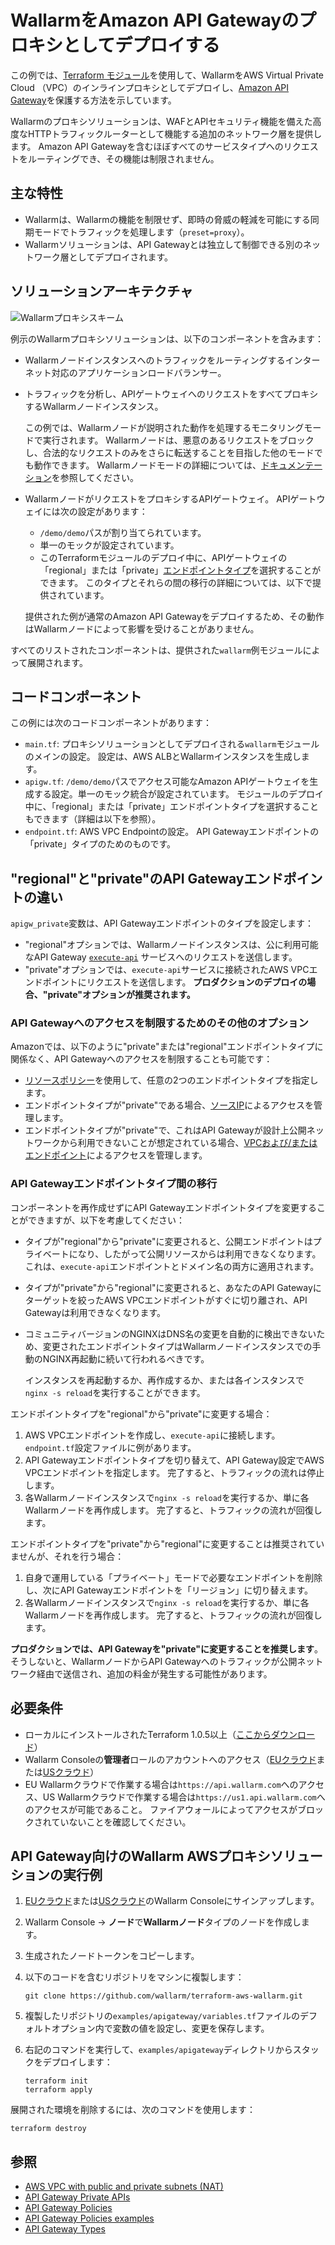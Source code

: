 # WallarmをAmazon API Gatewayのプロキシとしてデプロイする

この例では、[Terraform モジュール](https://registry.terraform.io/modules/wallarm/wallarm/aws/)を使用して、WallarmをAWS Virtual Private Cloud （VPC）のインラインプロキシとしてデプロイし、[Amazon API Gateway](https://aws.amazon.com/api-gateway/)を保護する方法を示しています。

Wallarmのプロキシソリューションは、WAFとAPIセキュリティ機能を備えた高度なHTTPトラフィックルーターとして機能する追加のネットワーク層を提供します。 Amazon API Gatewayを含むほぼすべてのサービスタイプへのリクエストをルーティングでき、その機能は制限されません。

## 主な特性

* Wallarmは、Wallarmの機能を制限せず、即時の脅威の軽減を可能にする同期モードでトラフィックを処理します（`preset=proxy`）。
* Wallarmソリューションは、API Gatewayとは独立して制御できる別のネットワーク層としてデプロイされます。

## ソリューションアーキテクチャ

![Wallarmプロキシスキーム](https://github.com/wallarm/terraform-aws-wallarm/blob/main/images/wallarm-as-proxy-for-aws-api-gateway.png?raw=true)

例示のWallarmプロキシソリューションは、以下のコンポーネントを含みます：

* Wallarmノードインスタンスへのトラフィックをルーティングするインターネット対応のアプリケーションロードバランサー。
* トラフィックを分析し、APIゲートウェイへのリクエストをすべてプロキシするWallarmノードインスタンス。

    この例では、Wallarmノードが説明された動作を処理するモニタリングモードで実行されます。 Wallarmノードは、悪意のあるリクエストをブロックし、合法的なリクエストのみをさらに転送することを目指した他のモードでも動作できます。 Wallarmノードモードの詳細については、[ドキュメンテーション](https://docs.wallarm.com/admin-en/configure-wallarm-mode/)を参照してください。
* WallarmノードがリクエストをプロキシするAPIゲートウェイ。 APIゲートウェイには次の設定があります：

    * `/demo/demo`パスが割り当てられています。
    * 単一のモックが設定されています。
    * このTerraformモジュールのデプロイ中に、APIゲートウェイの「regional」または「private」[エンドポイントタイプ](https://docs.aws.amazon.com/apigateway/latest/developerguide/api-gateway-api-endpoint-types.html)を選択することができます。 このタイプとそれらの間の移行の詳細については、以下で提供されています。

    提供された例が通常のAmazon API Gatewayをデプロイするため、その動作はWallarmノードによって影響を受けることがありません。

すべてのリストされたコンポーネントは、提供された`wallarm`例モジュールによって展開されます。

## コードコンポーネント

この例には次のコードコンポーネントがあります：

* `main.tf`: プロキシソリューションとしてデプロイされる`wallarm`モジュールのメインの設定。 設定は、AWS ALBとWallarmインスタンスを生成します。
* `apigw.tf`: `/demo/demo`パスでアクセス可能なAmazon APIゲートウェイを生成する設定。単一のモック統合が設定されています。 モジュールのデプロイ中に、「regional」または「private」エンドポイントタイプを選択することもできます（詳細は以下を参照）。
* `endpoint.tf`: AWS VPC Endpointの設定。 API Gatewayエンドポイントの「private」タイプのためのものです。

## "regional"と"private"のAPI Gatewayエンドポイントの違い

`apigw_private`変数は、API Gatewayエンドポイントのタイプを設定します：

* "regional"オプションでは、Wallarmノードインスタンスは、公に利用可能なAPI Gateway [`execute-api`](https://docs.aws.amazon.com/apigateway/latest/developerguide/how-to-call-api.html) サービスへのリクエストを送信します。
* "private"オプションでは、`execute-api`サービスに接続されたAWS VPCエンドポイントにリクエストを送信します。 **プロダクションのデプロイの場合、"private"オプションが推奨されます。**

### API Gatewayへのアクセスを制限するためのその他のオプション

Amazonでは、以下のように"private"または"regional"エンドポイントタイプに関係なく、API Gatewayへのアクセスを制限することも可能です：

* [リソースポリシー](https://docs.aws.amazon.com/apigateway/latest/developerguide/apigateway-resource-policies.html)を使用して、任意の2つのエンドポイントタイプを指定します。
* エンドポイントタイプが"private"である場合、[ソースIP](https://docs.aws.amazon.com/apigateway/latest/developerguide/apigateway-resource-policies-examples.html)によるアクセスを管理します。
* エンドポイントタイプが"private"で、これはAPI Gatewayが設計上公開ネットワークから利用できないことが想定されている場合、[VPCおよび/またはエンドポイント](https://docs.aws.amazon.com/apigateway/latest/developerguide/apigateway-resource-policies-examples.html)によるアクセスを管理します。

### API Gatewayエンドポイントタイプ間の移行

コンポーネントを再作成せずにAPI Gatewayエンドポイントタイプを変更することができますが、以下を考慮してください：

* タイプが"regional"から"private"に変更されると、公開エンドポイントはプライベートになり、したがって公開リソースからは利用できなくなります。 これは、`execute-api`エンドポイントとドメイン名の両方に適用されます。
* タイプが"private"から"regional"に変更されると、あなたのAPI Gatewayにターゲットを絞ったAWS VPCエンドポイントがすぐに切り離され、API Gatewayは利用できなくなります。
* コミュニティバージョンのNGINXはDNS名の変更を自動的に検出できないため、変更されたエンドポイントタイプはWallarmノードインスタンスでの手動のNGINX再起動に続いて行われるべきです。

    インスタンスを再起動するか、再作成するか、または各インスタンスで`nginx -s reload`を実行することができます。

エンドポイントタイプを"regional"から"private"に変更する場合：

1. AWS VPCエンドポイントを作成し、`execute-api`に接続します。 `endpoint.tf`設定ファイルに例があります。
1. API Gatewayエンドポイントタイプを切り替えて、API Gateway設定でAWS VPCエンドポイントを指定します。 完了すると、トラフィックの流れは停止します。
1. 各Wallarmノードインスタンスで`nginx -s reload`を実行するか、単に各Wallarmノードを再作成します。 完了すると、トラフィックの流れが回復します。

エンドポイントタイプを"private"から"regional"に変更することは推奨されていませんが、それを行う場合：

1. 自身で運用している「プライベート」モードで必要なエンドポイントを削除し、次にAPI Gatewayエンドポイントを「リージョン」に切り替えます。
1. 各Wallarmノードインスタンスで`nginx -s reload`を実行するか、単に各Wallarmノードを再作成します。 完了すると、トラフィックの流れが回復します。

**プロダクションでは、API Gatewayを"private"に変更することを推奨します**。 そうしないと、WallarmノードからAPI Gatewayへのトラフィックが公開ネットワーク経由で送信され、追加の料金が発生する可能性があります。

## 必要条件

* ローカルにインストールされたTerraform 1.0.5以上（[ここからダウンロード](https://learn.hashicorp.com/tutorials/terraform/install-cli)）
* Wallarm Consoleの**管理者**ロールのアカウントへのアクセス（[EUクラウド](https://my.wallarm.com/)または[USクラウド](https://us1.my.wallarm.com/)）
* EU Wallarmクラウドで作業する場合は`https://api.wallarm.com`へのアクセス、US Wallarmクラウドで作業する場合は`https://us1.api.wallarm.com`へのアクセスが可能であること。 ファイアウォールによってアクセスがブロックされていないことを確認してください。

## API Gateway向けのWallarm AWSプロキシソリューションの実行例

1. [EUクラウド](https://my.wallarm.com/nodes)または[USクラウド](https://us1.my.wallarm.com/nodes)のWallarm Consoleにサインアップします。
1. Wallarm Console → **ノード**で**Wallarmノード**タイプのノードを作成します。
1. 生成されたノードトークンをコピーします。
1. 以下のコードを含むリポジトリをマシンに複製します：

    ```
    git clone https://github.com/wallarm/terraform-aws-wallarm.git
    ```
1. 複製したリポジトリの`examples/apigateway/variables.tf`ファイルのデフォルトオプション内で変数の値を設定し、変更を保存します。
1. 右記のコマンドを実行して、`examples/apigateway`ディレクトリからスタックをデプロイします：

    ```
    terraform init
    terraform apply
    ```

展開された環境を削除するには、次のコマンドを使用します：

```
terraform destroy
```

## 参照

* [AWS VPC with public and private subnets (NAT)](https://docs.aws.amazon.com/vpc/latest/userguide/VPC_Scenario2.html)
* [API Gateway Private APIs](https://docs.aws.amazon.com/apigateway/latest/developerguide/apigateway-private-apis.html)
* [API Gateway Policies](https://docs.aws.amazon.com/apigateway/latest/developerguide/apigateway-resource-policies.html)
* [API Gateway Policies examples](https://docs.aws.amazon.com/apigateway/latest/developerguide/apigateway-resource-policies-examples.html)
* [API Gateway Types](https://docs.aws.amazon.com/apigateway/latest/developerguide/api-gateway-api-endpoint-types.html)